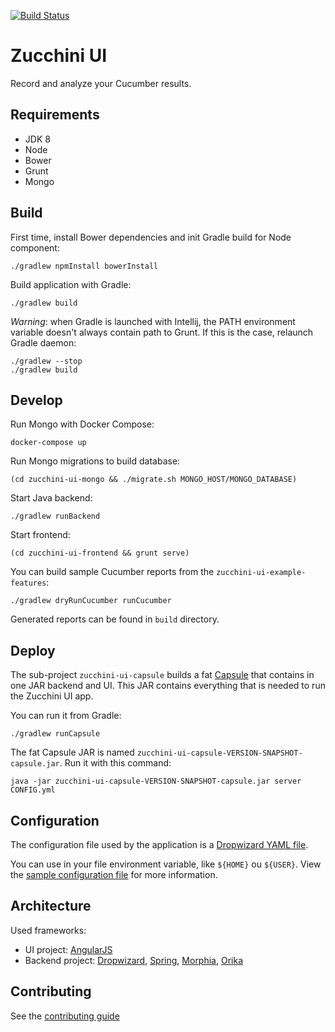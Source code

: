 [![Build Status](https://travis-ci.org/voyages-sncf-technologies/zucchini-ui.svg?branch=master)](https://travis-ci.org/voyages-sncf-technologies/zucchini-ui)

Zucchini UI
===========

Record and analyze your Cucumber results.


Requirements
------------

* JDK 8
* Node
* Bower
* Grunt
* Mongo


Build
-----

First time, install Bower dependencies and init Gradle build for Node component:

```
./gradlew npmInstall bowerInstall
```

Build application with Gradle:

```
./gradlew build
```

_Warning_: when Gradle is launched with Intellij, the PATH environment variable doesn't
always contain path to Grunt. If this is the case, relaunch Gradle daemon:

```
./gradlew --stop
./gradlew build
```


Develop
-------

Run Mongo with Docker Compose:

```
docker-compose up
```

Run Mongo migrations to build database:

```
(cd zucchini-ui-mongo && ./migrate.sh MONGO_HOST/MONGO_DATABASE)
```

Start Java backend:

```
./gradlew runBackend
```

Start frontend:

```
(cd zucchini-ui-frontend && grunt serve)
```

You can build sample Cucumber reports from the `zucchini-ui-example-features`:

```
./gradlew dryRunCucumber runCucumber
```

Generated reports can be found in `build` directory.


Deploy
------

The sub-project `zucchini-ui-capsule` builds a fat [Capsule](http://www.capsule.io) that contains in one JAR
backend and UI. This JAR contains everything that is needed to run the Zucchini UI app.

You can run it from Gradle:

```
./gradlew runCapsule
```

The fat Capsule JAR is named `zucchini-ui-capsule-VERSION-SNAPSHOT-capsule.jar`. Run it with this command:

```
java -jar zucchini-ui-capsule-VERSION-SNAPSHOT-capsule.jar server CONFIG.yml
```


Configuration
-------------

The configuration file used by the application is a [Dropwizard YAML file](http://www.dropwizard.io/0.9.2/docs/manual/configuration.html).

You can use in your file environment variable, like `${HOME}` ou `${USER}`. View the [sample configuration file](server-config.yml) for more information.


Architecture
------------

Used frameworks:

* UI project: [AngularJS](https://angularjs.org)
* Backend project: [Dropwizard](http://dropwizard.io),
  [Spring](http://spring.io), [Morphia](http://mongodb.github.io/morphia/),
  [Orika](http://orika-mapper.github.io/orika-docs)


Contributing
------------

See the [contributing guide](CONTRIBUTING.md)
